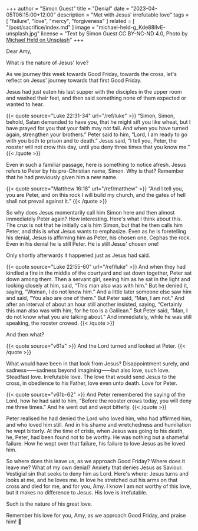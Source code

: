 +++
author = "Simon Guest"
title = "Denial"
date = "2023-04-05T06:15:00+12:00"
description = "Met with Jesus' irrefutable love"
tags = [ "failure", "love", "mercy", "forgiveness" ]
related = [ "/post/sacrifice/index.md" ]
image = "michael-held-g_Kde88IlvE-unsplash.jpg"
license = "Text by Simon Guest CC BY-NC-ND 4.0, Photo by [Michael Held on Unsplash](https://unsplash.com/photos/g_Kde88IlvE)"
+++

Dear Amy,

What is the nature of Jesus' love?

As we journey this week towards Good Friday, towards the cross, let's reflect on Jesus' journey towards that first Good Friday.

Jesus had just eaten his last supper with the disciples in the upper room and washed their feet, and then said something none of them expected or wanted to hear.

{{< quote source="Luke 22:31-34" url="/ref/luke" >}}
“Simon, Simon, behold, Satan demanded to have you, that he might sift you like wheat, but I have prayed for you that your faith may not fail. And when you have turned again, strengthen your brothers.” Peter said to him, “Lord, I am ready to go with you both to prison and to death.” Jesus said, “I tell you, Peter, the rooster will not crow this day, until you deny three times that you know me.”
{{< /quote >}}

Even in such a familiar passage, here is something to notice afresh. Jesus refers to Peter by his pre-Christian name, Simon. Why is that? Remember that he had previously given him a new name.

{{< quote source="Matthew 16:18" url="/ref/matthew" >}}
“And I tell you, you are Peter, and on this rock I will build my church, and the gates of hell shall not prevail against it.”
{{< /quote >}}

So why does Jesus momentarily call him Simon here and then almost immediately Peter again? How interesting. Here's what I think about this. The crux is not that he initially calls him Simon, but that he then calls him Peter, and this is what Jesus wants to emphasize. Even as he is foretelling his denial, Jesus is affirming him as Peter, his chosen one, Cephas the rock. Even in his denial he is still Peter. He is still Jesus' chosen one!

Only shortly afterwards it happened just as Jesus had said.

{{< quote source="Luke 22:55-60" url="/ref/luke" >}}
And when they had kindled a fire in the middle of the courtyard and sat down together, Peter sat down among them. Then a servant girl, seeing him as he sat in the light and looking closely at him, said, “This man also was with him.” But he denied it, saying, “Woman, I do not know him.” And a little later someone else saw him and said, “You also are one of them.” But Peter said, “Man, I am not.” And after an interval of about an hour still another insisted, saying, “Certainly this man also was with him, for he too is a Galilean.” But Peter said, “Man, I do not know what you are talking about.” And immediately, while he was still speaking, the rooster crowed.
{{< /quote >}}

And then what?

{{< quote source="v61a" >}}
And the Lord turned and looked at Peter.
{{< /quote >}}

What would have been in that look from Jesus? Disappointment surely, and sadness⸺sadness beyond imagining⸺but also love, such love. Steadfast love. Irrefutable love. The love that would send Jesus to the cross, in obedience to his Father, love even unto death. Love for Peter.

{{< quote source="v61b-62" >}}
And Peter remembered the saying of the Lord, how he had said to him, “Before the rooster crows today, you will deny me three times.” And he went out and wept bitterly.
{{< /quote >}}

Peter realised he had denied the Lord who loved him, who had affirmed him, and who loved him still. And in his shame and wretchedness and humiliation he wept bitterly. At the time of crisis, when Jesus was going to his death, he, Peter, had been found not to be worthy. He was nothing but a shameful failure. How he wept over that failure, his failure to love Jesus as he loved him.

So where does this leave us, as we approach Good Friday? Where does it leave me? What of my own denial? Anxiety that denies Jesus as Saviour. Vestigial sin that seeks to deny him as Lord. Here's where: Jesus turns and looks at me, and he loves me. In love he stretched out his arms on that cross and died for me, and for you, Amy. I know I am not worthy of this love, but it makes no difference to Jesus. His love is irrefutable.

Such is the nature of his great love.

Remember his love for you, Amy, as we approach Good Friday, and praise him! 🙏
